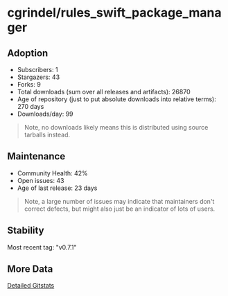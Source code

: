 # cgrindel/rules_swift_package_manager

## Adoption

- Subscribers: 1
- Stargazers: 43
- Forks: 9
- Total downloads (sum over all releases and artifacts): 26870
- Age of repository (just to put absolute downloads into relative terms): 270 days
- Downloads/day: 99

> Note, no downloads likely means this is distributed using source tarballs instead.

## Maintenance

- Community Health: 42%
- Open issues: 43
- Age of last release: 23 days

> Note, a large number of issues may indicate that maintainers don't correct defects, but might also
> just be an indicator of lots of users.

## Stability

Most recent tag: "v0.7.1"

## More Data

[Detailed Gitstats](/bazel-catalog/gitstats/cgrindel/rules_swift_package_manager)

